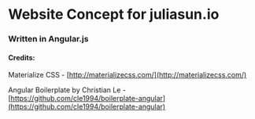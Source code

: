 # Website Concept for juliasun.io

### Written in Angular.js

#### Credits:

Materialize CSS - [http://materializecss.com/](http://materializecss.com/)

Angular Boilerplate by Christian Le - [https://github.com/cle1994/boilerplate-angular](https://github.com/cle1994/boilerplate-angular)
